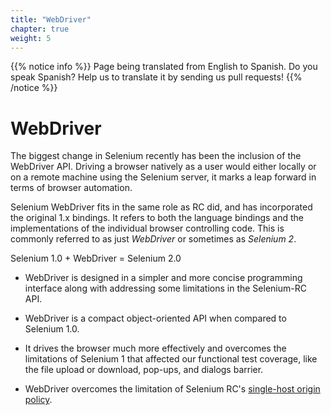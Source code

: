 ```yaml
---
title: "WebDriver"
chapter: true
weight: 5
---
```


{{% notice info %}}
<i class="fas fa-language"></i> Page being translated from 
English to Spanish. Do you speak Spanish? Help us to translate
it by sending us pull requests!
{{% /notice %}}

# WebDriver

The biggest change in Selenium recently
has been the inclusion of the WebDriver API.
Driving a browser natively as a user would either locally
or on a remote machine using the Selenium server,
it marks a leap forward in terms of browser automation.

Selenium WebDriver fits in the same role as RC did,
and has incorporated the original 1.x bindings.
It refers to both the language bindings
and the implementations of the individual browser controlling code.
This is commonly referred to as just _WebDriver_
or sometimes as _Selenium 2_.

Selenium 1.0 + WebDriver = Selenium 2.0

* WebDriver is designed in a simpler
  and more concise programming interface
  along with addressing some limitations in the Selenium-RC API.

* WebDriver is a compact object-oriented API
  when compared to Selenium 1.0.

* It drives the browser much more effectively
  and overcomes the limitations of Selenium 1
  that affected our functional test coverage,
  like the file upload or download, pop-ups, and dialogs barrier.

* WebDriver overcomes the limitation of Selenium RC's 
  [single-host origin policy](//en.wikipedia.org/wiki/Same-origin_policy).

